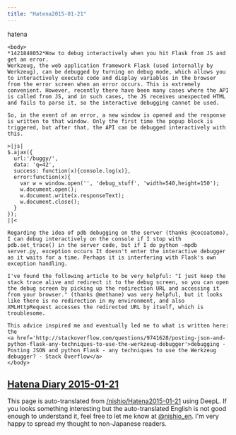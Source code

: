 ```yaml
---
title: "Hatena2015-01-21"
---
```


hatena

```
<body>
*1421848052*How to debug interactively when you hit Flask from JS and get an error.
Werkzeug, the web application framework Flask (used internally by Werkzeug), can be debugged by turning on debug mode, which allows you to interactively execute code and display variables in the browser from the error screen when an error occurs. This is extremely convenient. However, recently there have been many cases where the API is called from JS, and in such cases, the JS receives unexpected HTML and fails to parse it, so the interactive debugging cannot be used.

So, in the event of an error, a new window is opened and the response is written to that window. Only the first time the popup block is triggered, but after that, the API can be debugged interactively with this.

>|js|
$.ajax({
  url:'/buggy/', 
  data: 'q=42', 
  success: function(x){console.log(x)}, 
  error:function(x){
    var w = window.open('', 'debug_stuff', 'width=540,height=150');
    w.document.open();
    w.document.write(x.responseText);
    w.document.close();
  }
});
||<

Regarding the idea of pdb debugging on the server (thanks @cocoatomo), I can debug interactively on the console if I stop with pdb.set_trace() in the server code, but if I do python -mpdb server.py, exception occurs It doesn't enter the interactive debugger as it waits for a time. Perhaps it is interfering with Flask's own exception handling.

I've found the following article to be very helpful: "I just keep the stack trace alive and redirect it to the debug screen, so you can open the debug screen by picking up the redirection URL and accessing it from your browser." (thanks @methane) was very helpful, but it looks like there is no redirection in my environment, and also XMLHttpRequest accesses the redirected URL by itself, which is troublesome.

This advice inspired me and eventually led me to what is written here: the
<a href='http://stackoverflow.com/questions/9741628/posting-json-and-python-flask-any-techniques-to-use-the-werkzeug-debugger'>debugging - Posting JSON and python Flask - any techniques to use the Werkzeug debugger? - Stack Overflow</a>
</body>
```


[Hatena Diary 2015-01-21](https://nishiohirokazu.hatenadiary.org/archive/2015/01/21)
---
This page is auto-translated from [/nishio/Hatena2015-01-21](https://scrapbox.io/nishio/Hatena2015-01-21) using DeepL. If you looks something interesting but the auto-translated English is not good enough to understand it, feel free to let me know at [@nishio_en](https://twitter.com/nishio_en). I'm very happy to spread my thought to non-Japanese readers.